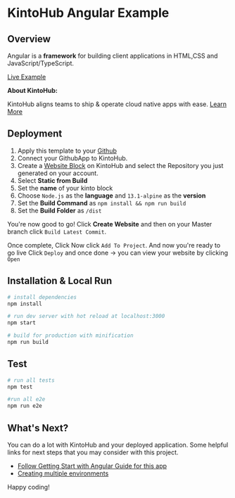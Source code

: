 # KintoHub Angular Example

## Overview
Angular is a **framework** for building client applications in HTML,CSS and JavaScript/TypeScript.


[Live Example](https://angular-example-1d0d2-8caf9.web.master.kintohub.com/)

__About KintoHub:__

KintoHub aligns teams to ship & operate cloud native apps with ease. [Learn More](https://www.kintohub.com)

## Deployment
1. Apply this template to your [Github](https://github.com/kintohub/angular-example/generate)
2. Connect your GithubApp to KintoHub.
3. Create a [Website Block](https://docs.kintohub.com/docs/kintoblocks/websites) on KintoHub and select the Repository you just generated on your account.
4. Select **Static from Build**
5. Set the **name** of your kinto block
6. Choose `Node.js` as the **language** and `13.1-alpine` as the **version**
7. Set the **Build Command** as `npm install && npm run build`
8. Set the **Build Folder** as `/dist`

You're now good to go! Click **Create Website** and then on your Master branch click `Build Latest Commit`.

Once complete, Click  Now click `Add To Project`.
And now you're ready to go live Click `Deploy` and once done -> you can view your website by clicking `Open`

## Installation & Local Run

``` bash
# install dependencies
npm install

# run dev server with hot reload at localhost:3000
npm start

# build for production with minification
npm run build
```

## Test

```bash
# run all tests
npm test

#run all e2e
npm run e2e
```

## What's Next?

You can do a lot with KintoHub and your deployed application. Some helpful links for next steps that you may consider with this project.

* [Follow Getting Start with Angular Guide for this app](https://angular.io/start)
* [Creating multiple environments](https://docs.kintohub.com/docs/projects/environments)

Happy coding!

